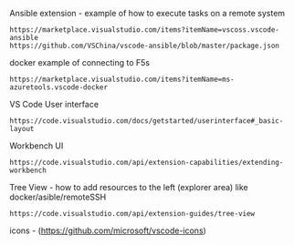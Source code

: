

Ansible extension - example of how to execute tasks on a remote system

    https://marketplace.visualstudio.com/items?itemName=vscoss.vscode-ansible
    https://github.com/VSChina/vscode-ansible/blob/master/package.json


docker example of connecting to F5s

    https://marketplace.visualstudio.com/items?itemName=ms-azuretools.vscode-docker


VS Code User interface

    https://code.visualstudio.com/docs/getstarted/userinterface#_basic-layout

Workbench UI

    https://code.visualstudio.com/api/extension-capabilities/extending-workbench


Tree View - how to add resources to the left (explorer area) like docker/asible/remoteSSH

    https://code.visualstudio.com/api/extension-guides/tree-view


icons - (https://github.com/microsoft/vscode-icons)

